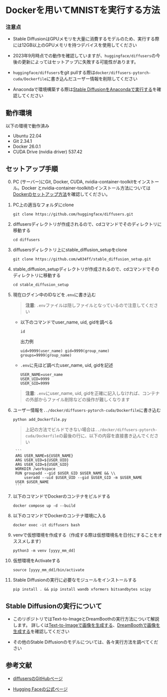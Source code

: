 # Dockerを用いてMNISTを実行する方法

### 注意点

- Stable DiffusionはGPUメモリを大量に消費するモデルのため、実行する際には12GB以上のGPUメモリを持つデバイスを使用してください

- 2023年9月時点での動作を確認していますが、`huggingface/diffusers`の今後の更新によってはセットアップに失敗する可能性があります。

- `huggingface/diffusers`をgit pullする際は`docker/diffusers-pytorch-cuda/Dockerfile`に書き込んだユーザー情報を削除してください

- Anacondaで環境構築する際は[Stable DiffusionをAnacondaで実行する](anaconda_setup/README_Anaconda_setup.md)を確認してください

## 動作環境

以下の環境で動作済み

- Ubuntu 22.04
- Git 2.34.1
- Docker 26.0.1
- CUDA Drive (nvidia driver) 537.42

## セットアップ手順

0. PC (サーバー)にGit, Docker, CUDA, nvidia-container-toolkitをインストール。Docker
とnvidia-container-toolkitのインストール方法については[Dockerのセットアップ方法](Docker_Setup.md)を確認してください。

1. PC上の適当なフォルダにclone

    ```
    git clone https://github.com/huggingface/diffusers.git
    ```

2. diffusersディレクトリが作成されるので、cdコマンドでそのディレクトリに移動する

    ```
    cd diffusers
    ```

3. diffusersディレクトリ上にstable_diffusion_setupをclone

    ```
    git clone https://github.com/w034ff/stable_diffusion_setup.git
    ```

4. stable_diffusion_setupディレクトリが作成されるので、cdコマンドでそのディレクトリに移動する

    ```
    cd stable_diffusion_setup
    ```

5. 現在ログイン中のIDなどを`.env`に書き込む

    > **注意**: 
    > `.env`ファイルは隠しファイルとなっているので注意してください
    
    - 以下のコマンドでuser_name, uid, gidを調べる
    
        ```
        id
        ```
        
        出力例
        ```
        uid=9999(user_name) gid=9999(group_name) groups=9999(group_name)
        ```

    - `.env`に先ほど調べたuser_name, uid, gidを記述

        ```
        USER_NAME=user_name
        USER_UID=9999
        USER_GID=9999
        ```
        
    > **注意**: 
    > `.env`にuser_name, uid, gidを正確に記入しなければ、コンテナの外部からファイル削除などの操作が難しくなります

6. ユーザー情報を`../docker/diffusers-pytorch-cuda/Dockerfile`に書き込む

    ```
    python add_Dockerfile.py
    ```

    > 上記の方法でビルドできない場合は`../docker/diffusers-pytorch-cuda/Dockerfile`の最後の行に、以下の内容を直接書き込んでください

        ```
        ARG USER_NAME=${USER_NAME}
        ARG USER_UID=${USER_UID}
        ARG USER_GID=${USER_GID}
        WORKDIR /workspace
        RUN groupadd --gid $USER_GID $USER_NAME && \\
            useradd --uid $USER_UID --gid $USER_GID -m $USER_NAME
        USER $USER_NAME
        ```

7. 以下のコマンドでDockerのコンテナをビルドする
    
    ```
    docker compose up -d --build
    ```
    
8. 以下のコマンドでDockerのコンテナ環境に入る

    ```
    docker exec -it diffusers bash
    ```

9. venvで仮想環境を作成する（作成する際は仮想環境名を日付にすることをオススメします）

    ```
    python3 -m venv [yyyy_mm_dd]
    ```

10. 仮想環境をActivateする

    ```
    source [yyyy_mm_dd]/bin/activate
    ```

11. Stable Diffusionの実行に必要なモジュールをインストールする

    ```
    pip install . && pip install wandb xformers bitsandbytes scipy
    ```

## Stable Diffusionの実行について

- このリポジトリではText-to-ImageとDreamBoothの実行方法について解説します。
詳しくは[Text-to-Imageで画像を生成する](text_to_image/README_TtI.md)、[DreamBoothで画像を生成する](dreambooth/README_dreambooth.md)を確認してください

- その他のStable Diffusionのモデルについては、各々実行方法を調べてください

## 参考文献

- [diffusersのGitHubページ](https://github.com/NVlabs/stylegan3/)

- [Hugging Faceの公式ページ](https://github.com/NVlabs/stylegan3/issues/77)
